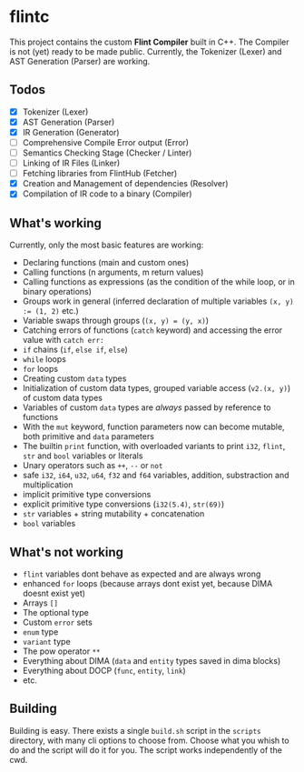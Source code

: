 # flintc

This project contains the custom **Flint Compiler** built in C++. The Compiler is not (yet) ready to be made public. Currently, the Tokenizer (Lexer) and AST Generation (Parser) are working.

## Todos

- [x] Tokenizer (Lexer)
- [x] AST Generation (Parser)
- [x] IR Generation (Generator)
- [ ] Comprehensive Compile Error output (Error)
- [ ] Semantics Checking Stage (Checker / Linter)
- [ ] Linking of IR Files (Linker)
- [ ] Fetching libraries from FlintHub (Fetcher)
- [x] Creation and Management of dependencies (Resolver)
- [x] Compilation of IR code to a binary (Compiler)

## What's working

Currently, only the most basic features are working:

- Declaring functions (main and custom ones)
- Calling functions (n arguments, m return values)
- Calling functions as expressions (as the condition of the while loop, or in binary operations)
- Groups work in general (inferred declaration of multiple variables `(x, y) := (1, 2)` etc.)
- Variable swaps through groups (`(x, y) = (y, x)`)
- Catching errors of functions (`catch` keyword) and accessing the error value with `catch err:`
- `if` chains (`if`, `else if`, `else`)
- `while` loops
- `for` loops
- Creating custom `data` types
- Initialization of custom data types, grouped variable access (`v2.(x, y)`) of custom data types
- Variables of custom `data` types are _always_ passed by reference to functions
- With the `mut` keyword, function parameters now can become mutable, both primitive and `data` parameters
- The builtin `print` function, with overloaded variants to print `i32`, `flint`, `str` and `bool` variables or literals
- Unary operators such as `++`, `--` or `not`
- safe `i32`, `i64`, `u32`, `u64`, `f32` and `f64` variables, addition, substraction and multiplication
- implicit primitive type conversions
- explicit primitive type conversions (`i32(5.4)`, `str(69)`)
- `str` variables + string mutability + concatenation
- `bool` variables

## What's not working

- `flint` variables dont behave as expected and are always wrong
- enhanced `for` loops (because arrays dont exist yet, because DIMA doesnt exist yet)
- Arrays `[]`
- The optional type
- Custom `error` sets
- `enum` type
- `variant` type
- The pow operator `**`
- Everything about DIMA (`data` and `entity` types saved in dima blocks)
- Everything about DOCP (`func`, `entity`, `link`)
- etc.

## Building

Building is easy. There exists a single `build.sh` script in the `scripts` directory, with many cli options to choose from. Choose what you whish to do and the script will do it for you. The script works independently of the cwd.
